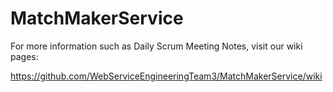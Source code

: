 # MatchMakerService
For more information such as Daily Scrum Meeting Notes, visit our wiki pages: 

https://github.com/WebServiceEngineeringTeam3/MatchMakerService/wiki